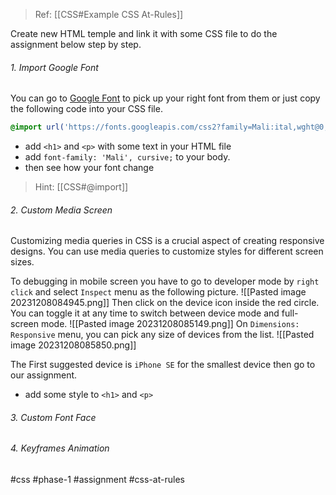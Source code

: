>Ref: [[CSS#Example CSS At-Rules]]

Create new HTML temple and link it with some CSS file to do the assignment below step by step.

###### 1. Import Google Font
You can go to [Google Font](https://fonts.google.com/) to pick up your right font from them or just copy the following code into your CSS file.

```css
@import url('https://fonts.googleapis.com/css2?family=Mali:ital,wght@0,200;0,300;0,400;0,500;0,600;0,700;1,200;1,300;1,400;1,500;1,600;1,700&family=Roboto:ital,wght@0,300;0,400;0,500;0,700;0,900;1,100;1,300;1,400;1,500;1,700;1,900&display=swap');
```

- add `<h1>` and `<p>` with some text in your HTML file
- add `font-family: 'Mali', cursive;` to your body.
-  then see how your font change

>Hint: [[CSS#@import]]

###### 2. Custom Media Screen
Customizing media queries in CSS is a crucial aspect of creating responsive designs. You can use media queries to customize styles for different screen sizes. 

To debugging in mobile screen you have to go to developer mode by `right click` and select `Inspect` menu as the following picture.
![[Pasted image 20231208084945.png]]
Then click on the device icon inside the red circle. You can toggle it at any time to switch between device mode and full-screen mode.
![[Pasted image 20231208085149.png]]
On `Dimensions: Responsive` menu, you can pick any size of devices from the list.
![[Pasted image 20231208085850.png]]

The First suggested device is `iPhone SE` for the smallest device then go to our assignment.

- add some style to `<h1>` and `<p>` 

###### 3. Custom Font Face
###### 4. Keyframes Animation


#css #phase-1 #assignment #css-at-rules